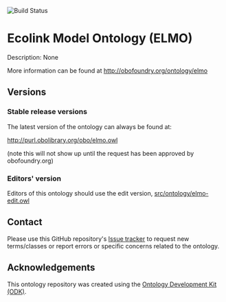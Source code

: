 
![Build Status](https://github.com/timalamenciak/elmo/actions/workflows/qc.yml/badge.svg)
# Ecolink Model Ontology (ELMO)

Description: None

More information can be found at http://obofoundry.org/ontology/elmo

## Versions

### Stable release versions

The latest version of the ontology can always be found at:

http://purl.obolibrary.org/obo/elmo.owl

(note this will not show up until the request has been approved by obofoundry.org)

### Editors' version

Editors of this ontology should use the edit version, [src/ontology/elmo-edit.owl](src/ontology/elmo-edit.owl)

## Contact

Please use this GitHub repository's [Issue tracker](https://github.com/timalamenciak/elmo/issues) to request new terms/classes or report errors or specific concerns related to the ontology.

## Acknowledgements

This ontology repository was created using the [Ontology Development Kit (ODK)](https://github.com/INCATools/ontology-development-kit).